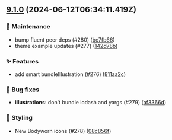 ## [9.1.0](https://github.com/AxisCommunications/fluent-components/compare/59237c7b03f045b1acdde9a198a381abc275765f..bc7fb6680ce094837cfb7f19ff20ead21d5ee757) (2024-06-12T06:34:11.419Z)

### 🚧 Maintenance

  - bump fluent peer deps (#280) ([bc7fb66](https://github.com/AxisCommunications/fluent-components/commit/bc7fb6680ce094837cfb7f19ff20ead21d5ee757))
  - theme example updates (#277) ([142d78b](https://github.com/AxisCommunications/fluent-components/commit/142d78bb8a708ecea07747a08e703c286d86cd9f))

### ✨ Features

  - add smart bundleIllustration (#276) ([811aa2c](https://github.com/AxisCommunications/fluent-components/commit/811aa2c68c87b6ea19e88e32815944e4fc93d3cb))

### 🐛 Bug fixes

  - **illustrations**: don't bundle lodash and yargs (#279) ([af3366d](https://github.com/AxisCommunications/fluent-components/commit/af3366de5073873c1c9ece83233fadfa7710ae03))

### 💄 Styling

  - New Bodyworn icons (#278) ([08c856f](https://github.com/AxisCommunications/fluent-components/commit/08c856f5723506b1808100cb108e56d4a5147e80))

